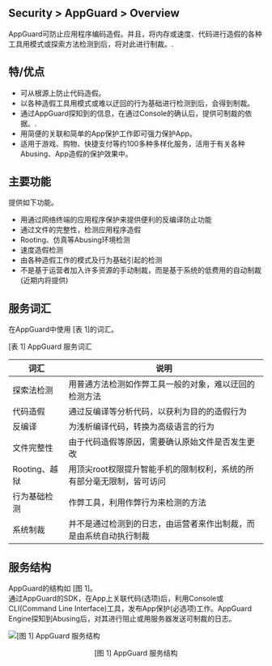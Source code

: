 ## Security > AppGuard > Overview

AppGuard可防止应用程序编码造假。并且，将内存或速度、代码进行造假的各种工具用模式或探索方法检测到后，将对此进行制裁。.

## 特/优点

* 可从根源上防止代码造假。
* 以各种造假工具用模式或难以迂回的行为基础进行检测到后，会得到制裁。
* 通过AppGuard探知到的信息，在通过Console的确认后，提供可制裁的依据。.
* 用简便的关联和简单的App保护工作即可强力保护App。
* 适用于游戏、购物、快捷支付等约100多种多样化服务，活用于有关各种Abusing、App造假的保护效果中。

## 主要功能

提供如下功能。

* 用通过网络终端的应用程序保护来提供便利的反编译防止功能
* 通过文件的完整性，检测应用程序造假
* Rooting、仿真等Abusing环境检测
* 速度造假检测
* 由各种造假工作的模式及行为基础引起的检测
* 不是基于运营者加入许多资源的手动制裁，而是基于系统的低费用的自动制裁(近期内将提供)

## 服务词汇

在AppGuard中使用 [表 1]的词汇。

[表 1] AppGuard 服务词汇

| 词汇           | 说明|
|--------------- | ------------------------------------------------------------------------|
|探索法检测    |  用普通方法检测如作弊工具一般的对象，难以迂回的检测方法|
|代码造假      |  通过反编译等分析代码，以获利为目的的造假行为|
|反编译       |   为浅析编译代码，转换为高级语言的行为|
|文件完整性      |由于代码造假等原因，需要确认原始文件是否发生更改|
|Rooting、越狱  | 用顶尖root权限提升智能手机的限制权利，系统的所有部分毫无限制，皆可访问|
|行为基础检测   | 作弊工具，利用作弊行为来检测的方法|
|系统制裁       | 并不是通过检测到的日志，由运营者来作出制裁，而是由系统自动执行制裁|

## 服务结构

AppGuard的结构如 [图 1\]。<br>
通过AppGuard的SDK，在App上关联代码(选项)后，利用Console或CLI(Command Line Interface)工具，发布App保护(必选项)工作。AppGuard Engine探知到Abusing后，对其进行阻止或用服务器发送可制裁的日志。

![[图 1] AppGuard 服务结构](http://static.toastoven.net/prod_appguard/Overview_figure1.png)
<center>[图 1] AppGuard 服务结构</center>
